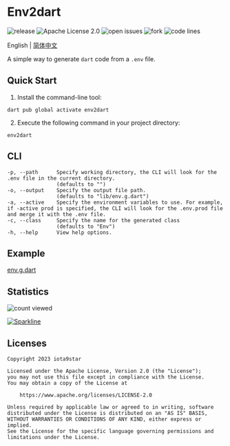 # Env2dart

![release](https://img.shields.io/github/v/release/fluttercandies/env2dart) ![Apache License 2.0](https://img.shields.io/github/license/fluttercandies/env2dart) ![open issues](https://img.shields.io/github/issues/fluttercandies/env2dart) ![fork](https://img.shields.io/github/forks/fluttercandies/env2dart?style=social) ![code lines](https://img.shields.io/tokei/lines/github/fluttercandies/env2dart)

English | [简体中文](README-ZH.md)

A simple way to generate `dart` code from a `.env` file.

## Quick Start

1. Install the command-line tool:

```shell
dart pub global activate env2dart
```

2. Execute the following command in your project directory:

```shell
env2dart
```

## CLI

```text
-p, --path      Specify working directory, the CLI will look for the .env file in the current directory.
                (defaults to "")
-o, --output    Specify the output file path.
                (defaults to "lib/env.g.dart")
-a, --active    Specify the environment variables to use. For example, if -active prod is specified, the CLI will look for the .env.prod file and merge it with the .env file.
-c, --class     Specify the name for the generated class
                (defaults to "Env")
-h, --help      View help options.
```

## Example

[env.g.dart](example/env.g.dart)

## Statistics

![count viewed](https://count.getloli.com/get/@fluttercandies:env2dart?theme=rule34)

[![Sparkline](https://stars.medv.io/fluttercandies/env2dart.svg)](https://stars.medv.io/fluttercandies/env2dart)

## Licenses

``` text
Copyright 2023 iota9star

Licensed under the Apache License, Version 2.0 (the "License");
you may not use this file except in compliance with the License.
You may obtain a copy of the License at

    https://www.apache.org/licenses/LICENSE-2.0

Unless required by applicable law or agreed to in writing, software
distributed under the License is distributed on an "AS IS" BASIS,
WITHOUT WARRANTIES OR CONDITIONS OF ANY KIND, either express or implied.
See the License for the specific language governing permissions and
limitations under the License.
```

